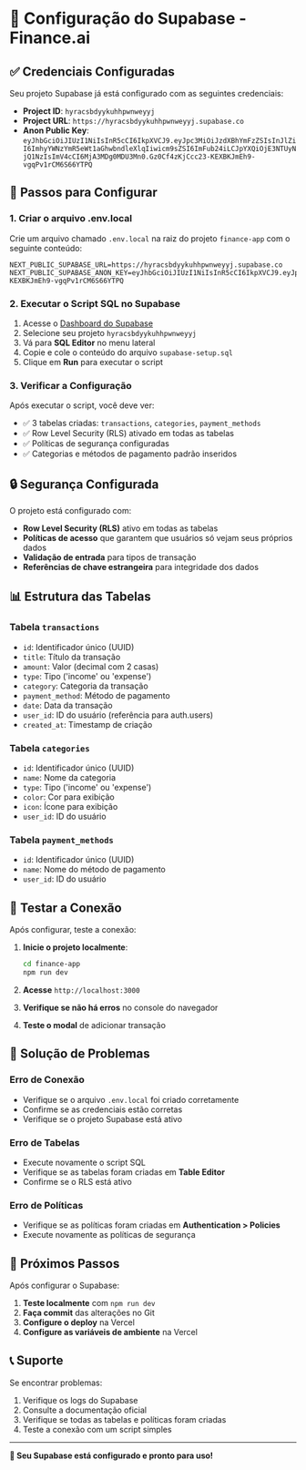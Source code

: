 # 🔧 Configuração do Supabase - Finance.ai

## ✅ Credenciais Configuradas

Seu projeto Supabase já está configurado com as seguintes credenciais:

- **Project ID**: `hyracsbdyykuhhpwnweyyj`
- **Project URL**: `https://hyracsbdyykuhhpwnweyyj.supabase.co`
- **Anon Public Key**: `eyJhbGciOiJIUzI1NiIsInR5cCI6IkpXVCJ9.eyJpc3MiOiJzdXBhYmFzZSIsInJlZiI6ImhyYWNzYmR5eWt1aGhwbndleXlqIiwicm9sZSI6ImFub24iLCJpYXQiOjE3NTUyNjQ1NzIsImV4cCI6MjA3MDg0MDU3Mn0.Gz0Cf4zKjCcc23-KEXBKJmEh9-vgqPv1rCM6S66YTPQ`

## 🚀 Passos para Configurar

### 1. Criar o arquivo .env.local

Crie um arquivo chamado `.env.local` na raiz do projeto `finance-app` com o seguinte conteúdo:

```env
NEXT_PUBLIC_SUPABASE_URL=https://hyracsbdyykuhhpwnweyyj.supabase.co
NEXT_PUBLIC_SUPABASE_ANON_KEY=eyJhbGciOiJIUzI1NiIsInR5cCI6IkpXVCJ9.eyJpc3MiOiJzdXBhYmFzZSIsInJlZiI6ImhyYWNzYmR5eWt1aGhwbndleXlqIiwicm9sZSI6ImFub24iLCJpYXQiOjE3NTUyNjQ1NzIsImV4cCI6MjA3MDg0MDU3Mn0.Gz0Cf4zKjCcc23-KEXBKJmEh9-vgqPv1rCM6S66YTPQ
```

### 2. Executar o Script SQL no Supabase

1. Acesse o [Dashboard do Supabase](https://supabase.com/dashboard)
2. Selecione seu projeto `hyracsbdyykuhhpwnweyyj`
3. Vá para **SQL Editor** no menu lateral
4. Copie e cole o conteúdo do arquivo `supabase-setup.sql`
5. Clique em **Run** para executar o script

### 3. Verificar a Configuração

Após executar o script, você deve ver:

- ✅ 3 tabelas criadas: `transactions`, `categories`, `payment_methods`
- ✅ Row Level Security (RLS) ativado em todas as tabelas
- ✅ Políticas de segurança configuradas
- ✅ Categorias e métodos de pagamento padrão inseridos

## 🔒 Segurança Configurada

O projeto está configurado com:

- **Row Level Security (RLS)** ativo em todas as tabelas
- **Políticas de acesso** que garantem que usuários só vejam seus próprios dados
- **Validação de entrada** para tipos de transação
- **Referências de chave estrangeira** para integridade dos dados

## 📊 Estrutura das Tabelas

### Tabela `transactions`
- `id`: Identificador único (UUID)
- `title`: Título da transação
- `amount`: Valor (decimal com 2 casas)
- `type`: Tipo ('income' ou 'expense')
- `category`: Categoria da transação
- `payment_method`: Método de pagamento
- `date`: Data da transação
- `user_id`: ID do usuário (referência para auth.users)
- `created_at`: Timestamp de criação

### Tabela `categories`
- `id`: Identificador único (UUID)
- `name`: Nome da categoria
- `type`: Tipo ('income' ou 'expense')
- `color`: Cor para exibição
- `icon`: Ícone para exibição
- `user_id`: ID do usuário

### Tabela `payment_methods`
- `id`: Identificador único (UUID)
- `name`: Nome do método de pagamento
- `user_id`: ID do usuário

## 🧪 Testar a Conexão

Após configurar, teste a conexão:

1. **Inicie o projeto localmente**:
   ```bash
   cd finance-app
   npm run dev
   ```

2. **Acesse** `http://localhost:3000`

3. **Verifique se não há erros** no console do navegador

4. **Teste o modal** de adicionar transação

## 🚨 Solução de Problemas

### Erro de Conexão
- Verifique se o arquivo `.env.local` foi criado corretamente
- Confirme se as credenciais estão corretas
- Verifique se o projeto Supabase está ativo

### Erro de Tabelas
- Execute novamente o script SQL
- Verifique se as tabelas foram criadas em **Table Editor**
- Confirme se o RLS está ativo

### Erro de Políticas
- Verifique se as políticas foram criadas em **Authentication > Policies**
- Execute novamente as políticas de segurança

## 🔄 Próximos Passos

Após configurar o Supabase:

1. **Teste localmente** com `npm run dev`
2. **Faça commit** das alterações no Git
3. **Configure o deploy** na Vercel
4. **Configure as variáveis de ambiente** na Vercel

## 📞 Suporte

Se encontrar problemas:

1. Verifique os logs do Supabase
2. Consulte a documentação oficial
3. Verifique se todas as tabelas e políticas foram criadas
4. Teste a conexão com um script simples

---

**🎉 Seu Supabase está configurado e pronto para uso!**
